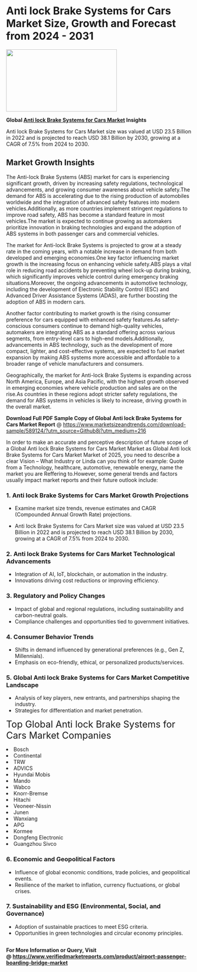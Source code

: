 <H1>Anti lock Brake Systems for Cars Market Size, Growth and Forecast from 2024 - 2031</H1><img class="aligncenter size-medium wp-image-584254" src="https://thirdeyenews.in/wp-content/uploads/2024/09/Global-Market-Research-300x168.jpeg" alt="" width="300" height="168" /><p><strong>Global&nbsp;<a href="https://www.marketsizeandtrends.com/download-sample/589124/?utm_source=Github8j?utm_medium=216">Anti lock Brake Systems for Cars Market</a> Insights</strong></p><p>Anti lock Brake Systems for Cars Market size was valued at USD 23.5 Billion in 2022 and is projected to reach USD 38.1 Billion by 2030, growing at a CAGR of 7.5% from 2024 to 2030.</p><p><h2>Market Growth Insights</h2> <p>The Anti-lock Brake Systems (ABS) market for cars is experiencing significant growth, driven by increasing safety regulations, technological advancements, and growing consumer awareness about vehicle safety.The demand for ABS is accelerating due to the rising production of automobiles worldwide and the integration of advanced safety features into modern vehicles.Additionally, as more countries implement stringent regulations to improve road safety, ABS has become a standard feature in most vehicles.The market is expected to continue growing as automakers prioritize innovation in braking technologies and expand the adoption of ABS systems in both passenger cars and commercial vehicles.</p> <p>The market for Anti-lock Brake Systems is projected to grow at a steady rate in the coming years, with a notable increase in demand from both developed and emerging economies.One key factor influencing market growth is the increasing focus on enhancing vehicle safety.ABS plays a vital role in reducing road accidents by preventing wheel lock-up during braking, which significantly improves vehicle control during emergency braking situations.Moreover, the ongoing advancements in automotive technology, including the development of Electronic Stability Control (ESC) and Advanced Driver Assistance Systems (ADAS), are further boosting the adoption of ABS in modern cars.</p> <p>Another factor contributing to market growth is the rising consumer preference for cars equipped with enhanced safety features.As safety-conscious consumers continue to demand high-quality vehicles, automakers are integrating ABS as a standard offering across various segments, from entry-level cars to high-end models.Additionally, advancements in ABS technology, such as the development of more compact, lighter, and cost-effective systems, are expected to fuel market expansion by making ABS systems more accessible and affordable to a broader range of vehicle manufacturers and consumers.</p> <p>Geographically, the market for Anti-lock Brake Systems is expanding across North America, Europe, and Asia Pacific, with the highest growth observed in emerging economies where vehicle production and sales are on the rise.As countries in these regions adopt stricter safety regulations, the demand for ABS systems in vehicles is likely to increase, driving growth in the overall market.</p> <p><span class=""><strong>Download Full PDF Sample Copy of Global Anti lock Brake Systems for Cars Market Report</strong> @ <a href="https://www.marketsizeandtrends.com/download-sample/589124/?utm_source=Github8j?utm_medium=216" target="_blank">https://www.marketsizeandtrends.com/download-sample/589124/?utm_source=Github8j?utm_medium=216</a></span></p><p>In order to make an accurate and perceptive description of future scope of a Global&nbsp;Anti lock Brake Systems for Cars Market Market as Global&nbsp;Anti lock Brake Systems for Cars Market Market of 2025, you need to describe a clear Vision &ndash; What Industry or Linda can you think of for example: Quote from a Technology, healthcare, automotive, renewable energy, name the market you are Reffering to.However, some general trends and factors usually impact market reports and their future outlook include:</p><h3>1.&nbsp;<strong>Anti lock Brake Systems for Cars Market Growth Projections</strong></h3><ul><li>Examine market size trends, revenue estimates and CAGR (Compounded Annual Growth Rate) projections.</li><li><p>Anti lock Brake Systems for Cars Market size was valued at USD 23.5 Billion in 2022 and is projected to reach USD 38.1 Billion by 2030, growing at a CAGR of 7.5% from 2024 to 2030.</p></li></ul><h3>2.&nbsp;<strong>Anti lock Brake Systems for Cars Market Technological Advancements</strong></h3><ul><li>Integration of AI, IoT, blockchain, or automation in the industry.</li><li>Innovations driving cost reductions or improving efficiency.</li></ul><h3>3.&nbsp;<strong>Regulatory and Policy Changes</strong></h3><ul><li>Impact of global and regional regulations, including sustainability and carbon-neutral goals.</li><li>Compliance challenges and opportunities tied to government initiatives.</li></ul><h3>4.&nbsp;<strong>Consumer Behavior Trends</strong></h3><ul><li>Shifts in demand influenced by generational preferences (e.g., Gen Z, Millennials).</li><li>Emphasis on eco-friendly, ethical, or personalized products/services.</li></ul><h3>5.&nbsp;<strong>Global Anti lock Brake Systems for Cars Market Competitive Landscape</strong></h3><ul><li>Analysis of key players, new entrants, and partnerships shaping the industry.</li><li>Strategies for differentiation and market penetration.</li></ul><p data-pm-slice="1 1 []"><span style="color: inherit; font-family: inherit; font-size: 25px;">Top Global Anti lock Brake Systems for Cars Market Companies</span></p><div class="" data-test-id=""><p><li>Bosch</li><li> Continental</li><li> TRW</li><li> ADVICS</li><li> Hyundai Mobis</li><li> Mando</li><li> Wabco</li><li> Knorr-Bremse</li><li> Hitachi</li><li> Veoneer-Nissin</li><li> Junen</li><li> Wanxiang</li><li> APG</li><li> Kormee</li><li> Dongfeng Electronic</li><li> Guangzhou Sivco</li></p></div><h3>6.&nbsp;<strong>Economic and Geopolitical Factors</strong></h3><ul><li>Influence of global economic conditions, trade policies, and geopolitical events.</li><li>Resilience of the market to inflation, currency fluctuations, or global crises.</li></ul><h3>7.&nbsp;<strong>Sustainability and ESG (Environmental, Social, and Governance)</strong></h3><ul><li>Adoption of sustainable practices to meet ESG criteria.</li><li>Opportunities in green technologies and circular economy principles.</li></ul><h2><strong style="font-size: 14px;">For More Information or Query, Visit @&nbsp;</strong><a style="background-color: #ffffff; font-size: 14px;" href="https://www.marketsizeandtrends.com/report/anti-lock-brake-systems-for-cars-market/" target="_blank">https://www.verifiedmarketreports.com/product/airport-passenger-boarding-bridge-market</a></h2>